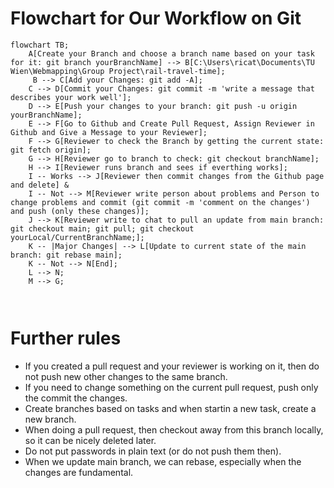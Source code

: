 # Flowchart for Our Workflow on Git
```mermaid
flowchart TB;
    A[Create your Branch and choose a branch name based on your task for it: git branch yourBranchName] --> B[C:\Users\ricat\Documents\TU Wien\Webmapping\Group Project\rail-travel-time];
     B --> C[Add your Changes: git add -A];
    C --> D[Commit your Changes: git commit -m 'write a message that describes your work well'];
    D --> E[Push your changes to your branch: git push -u origin yourBranchName];
    E --> F[Go to Github and Create Pull Request, Assign Reviewer in Github and Give a Message to your Reviewer];
    F --> G[Reviewer to check the Branch by getting the current state: git fetch origin];
    G --> H[Reviewer go to branch to check: git checkout branchName];
    H --> I[Reviewer runs branch and sees if everthing works];
    I -- Works --> J[Reviewer then commit changes from the Github page and delete] &
    I -- Not --> M[Reviewer write person about problems and Person to change problems and commit (git commit -m 'comment on the changes') and push (only these changes)];
    J --> K[Reviewer write to chat to pull an update from main branch: git checkout main; git pull; git checkout yourLocal/CurrentBranchName;];
    K -- |Major Changes| --> L[Update to current state of the main branch: git rebase main];
    K -- Not --> N[End];
    L --> N;
    M --> G;
    
   

```
# Further rules

*  If you created a pull request and your reviewer is working on it, then do not push new other changes to the same branch.
*  If you need to change something on the current pull request, push only the commit the changes.
*  Create branches based on tasks and when startin a new task, create a new branch.
*  When doing a pull request, then checkout away from this branch locally, so it can be nicely deleted later.
*  Do not put passwords in plain text (or do not push them then).
*  When we update main branch, we can rebase, especially when the changes are fundamental.
